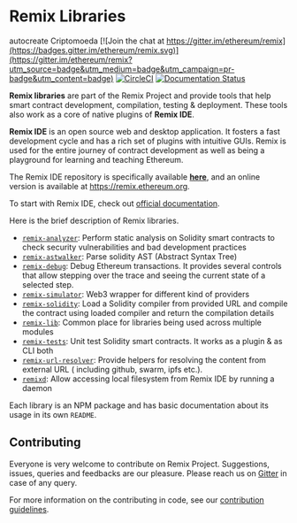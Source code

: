 # Remix Libraries
autocreate Criptomoeda 
[![Join the chat at https://gitter.im/ethereum/remix](https://badges.gitter.im/ethereum/remix.svg)](https://gitter.im/ethereum/remix?utm_source=badge&utm_medium=badge&utm_campaign=pr-badge&utm_content=badge)
[![CircleCI](https://circleci.com/gh/ethereum/remix-project/tree/master.svg?style=svg)](https://circleci.com/gh/ethereum/remix-project/tree/master)
[![Documentation Status](https://readthedocs.org/projects/docs/badge/?version=latest)](https://remix-ide.readthedocs.io/en/latest/index.html)


**Remix libraries** are part of the Remix Project and provide tools that help smart contract development, compilation, testing & deployment. These tools also work as a core of native plugins of **Remix IDE**.

**Remix IDE** is an open source web and desktop application. It fosters a fast development cycle and has a rich set of plugins with intuitive GUIs. Remix is used for the entire journey of contract development as well as being a playground for learning and teaching Ethereum. 

The Remix IDE repository is specifically available **[here](https://github.com/ethereum/remix-project/tree/master/apps/remix-ide)**, and an online version is available at https://remix.ethereum.org.

To start with Remix IDE, check out [official documentation](https://remix-ide.readthedocs.io/en/latest/index.html).

Here is the brief description of Remix libraries.

+ [`remix-analyzer`](remix-analyzer/README.md): Perform static analysis on Solidity smart contracts to check security vulnerabilities and bad development practices
+ [`remix-astwalker`](remix-tests/README.md): Parse solidity AST (Abstract Syntax Tree)
+ [`remix-debug`](remix-debug/README.md): Debug Ethereum transactions. It provides several controls that allow stepping over the trace and seeing the current state of a selected step.
+ [`remix-simulator`](remix-simulator/README.md): Web3 wrapper for different kind of providers
+ [`remix-solidity`](remix-solidity/README.md): Load a Solidity compiler from provided URL and compile the contract using loaded compiler and return the compilation details
+ [`remix-lib`](remix-lib/README.md): Common place for libraries being used across multiple modules
+ [`remix-tests`](remix-tests/README.md): Unit test Solidity smart contracts. It works as a plugin & as CLI both
+ [`remix-url-resolver`](remix-url-resolver/README.md): Provide helpers for resolving the content from external URL ( including github, swarm, ipfs etc.).
+ [`remixd`](remixd/README.md): Allow accessing local filesystem from Remix IDE by running a daemon

Each library is an NPM package and has basic documentation about its usage in its own `README`.

## Contributing

Everyone is very welcome to contribute on Remix Project. Suggestions, issues, queries and feedbacks are our pleasure. Please reach us on [Gitter](https://gitter.im/ethereum/remix) in case of any query.

For more information on the contributing in code, see our [contribution guidelines](https://github.com/ethereum/remix-project/blob/master/CONTRIBUTING.md).


